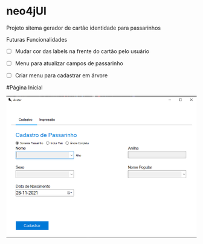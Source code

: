 # neo4jUI
Projeto sitema gerador de cartão identidade para passarinhos

Futuras Funcionalidades
- [ ] Mudar cor das labels na frente do cartão pelo usuário
- [ ] Menu para atualizar campos de passarinho
- [ ] Criar menu para cadastrar em árvore


#Página Inicial
<div>
<img align="center" alt="Csharp" src="https://github.com/brunorcx/neo4jUI/blob/master/SistemaPassarinho.png">
<div/>
